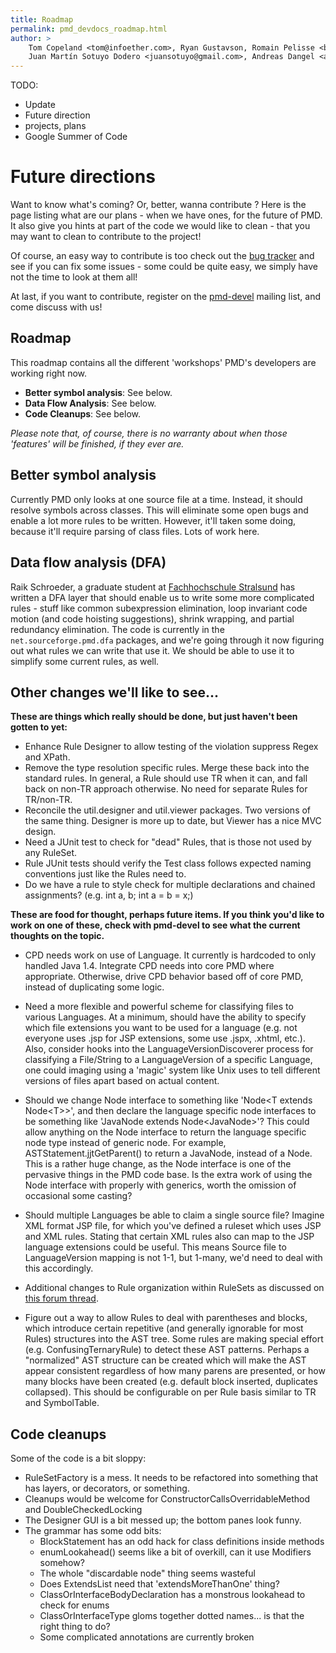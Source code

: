 ```yaml
---
title: Roadmap
permalink: pmd_devdocs_roadmap.html
author: >
    Tom Copeland <tom@infoether.com>, Ryan Gustavson, Romain Pelisse <belaran@gmail.com>,
    Juan Martín Sotuyo Dodero <juansotuyo@gmail.com>, Andreas Dangel <adangel@users.sourceforge.net>
---
```


TODO:

* Update
* Future direction
* projects, plans
* Google Summer of Code


# Future directions

Want to know what's coming? Or, better, wanna contribute ? Here is the page listing what are our plans -
when we have ones, for the future of PMD. It also give you hints at part of the code we would like to clean -
that you may want to clean to contribute to the project!

Of course, an easy way to contribute is too check out the [bug tracker](https://github.com/pmd/pmd/issues) and see if you can fix some issues -
some could be quite easy, we simply have not the time to look at them all!

At last, if you want to contribute, register on the [pmd-devel](https://sourceforge.net/projects/pmd/lists/pmd-devel) mailing list, and come discuss with us!

## Roadmap

This roadmap contains all the different 'workshops' PMD's developers are working right now.

*   **Better symbol analysis**: See below.
*   **Data Flow Analysis**: See below.
*   **Code Cleanups**: See below.

*Please note that, of course, there is no warranty about when those 'features' will be finished, if they ever are.*

## Better symbol analysis

Currently PMD only looks at one source file at a time.  Instead, it should resolve symbols across classes.
This will eliminate some open bugs and enable a lot more rules to be written. However, it'll taken some doing,
because it'll require parsing of class files. Lots of work here.

## Data flow analysis (DFA)

Raik Schroeder, a graduate student at [Fachhochschule Stralsund](http://www.fh-stralsund.de/) has written a DFA layer that should enable
us to write some more complicated rules - stuff like common subexpression elimination, loop invariant code motion
(and code hoisting suggestions), shrink wrapping, and partial redundancy elimination. The code is currently in the `net.sourceforge.pmd.dfa` packages, and we're going through it now figuring out what rules we can write
that use it.  We should be able to use it to simplify some current rules, as well.

## Other changes we'll like to see...

**These are things which really should be done, but just haven't been gotten to yet:**

*   Enhance Rule Designer to allow testing of the violation suppress Regex and XPath.
*   Remove the type resolution specific rules. Merge these back into the
    standard rules.  In general, a Rule should use TR when it can, and fall
    back on non-TR approach otherwise.  No need for separate Rules for TR/non-TR.
*   Reconcile the util.designer and util.viewer packages.  Two versions of the
    same thing.  Designer is more up to date, but Viewer has a nice MVC design.
*   Need a JUnit test to check for "dead" Rules, that is those not used by any RuleSet.
*   Rule JUnit tests should verify the Test class follows expected naming
    conventions just like the Rules need to.
*   Do we have a rule to style check for multiple declarations and chained
    assignments? (e.g. int a, b;  int a = b = x;)

<strong>These are food for thought, perhaps future items.  If you think you'd like to
work on one of these, check with pmd-devel to see what the current thoughts
on the topic.</strong>

*   CPD needs work on use of Language.  It currently is hardcoded to only
    handled Java 1.4.  Integrate CPD needs into core PMD where appropriate.
    Otherwise, drive CPD behavior based off of core PMD, instead of duplicating
    some logic.

*   Need a more flexible and powerful scheme for classifying files to various
    Languages.  At a minimum, should have the ability to specify which
    file extensions you want to be used for a language (e.g. not everyone uses
    .jsp for JSP extensions, some use .jspx, .xhtml, etc.).  Also, consider
    hooks into the LanguageVersionDiscoverer process for classifying a
    File/String to a LanguageVersion of a specific Language, one could imaging
    using a 'magic' system like Unix uses to tell different versions of files
    apart based on actual content.

*   Should we change Node interface to something like 'Node&lt;T extends Node&lt;T>>',
    and then declare the language specific node interfaces to be something like
    'JavaNode extends Node&lt;JavaNode>'?  This could allow anything on the Node
    interface to return the language specific node type instead of generic
    node.  For example, ASTStatement.jjtGetParent() to return a JavaNode,
    instead of a Node.  This is a rather huge change, as the Node interface is
    one of the pervasive things in the PMD code base.  Is the extra work of using
    the Node interface with properly with generics, worth the omission of
    occasional some casting?

*   Should multiple Languages be able to claim a single source file?  Imagine
    XML format JSP file, for which you've defined a ruleset which uses JSP and
    XML rules.  Stating that certain XML rules also can map to the JSP language
    extensions could be useful.  This means Source file to LanguageVersion
    mapping is not 1-1, but 1-many, we'd need to deal with this accordingly.

*   Additional changes to Rule organization within RuleSets as discussed on
    [this forum thread](http://sourceforge.net/p/pmd/discussion/188194/thread/b840897c).

*   Figure out a way to allow Rules to deal with parentheses and blocks, which
    introduce certain repetitive (and generally ignorable for most Rules)
    structures into the AST tree.  Some rules are making special effort
    (e.g. ConfusingTernaryRule) to detect these AST patterns.  Perhaps a
    "normalized" AST structure can be created which will make the AST appear
    consistent regardless of how many parens are presented, or how many blocks
    have been created (e.g. default block inserted, duplicates collapsed).
    This should be configurable on per Rule basis similar to TR and SymbolTable.

## Code cleanups

Some of the code is a bit sloppy:

*   RuleSetFactory is a mess.  It needs to be refactored into something that has layers, or decorators, or something.
*   Cleanups would be welcome for ConstructorCallsOverridableMethod and DoubleCheckedLocking
*   The Designer GUI is a bit messed up; the bottom panes look funny.
*   The grammar has some odd bits:
    *   BlockStatement has an odd hack for class definitions inside methods
    *   enumLookahead() seems like a bit of overkill, can it use Modifiers somehow?
    *   The whole "discardable node" thing seems wasteful
    *   Does ExtendsList need that 'extendsMoreThanOne' thing?
    *   ClassOrInterfaceBodyDeclaration has a monstrous lookahead to check for enums
    *   ClassOrInterfaceType gloms together dotted names... is that the right thing to do?
    *   Some complicated annotations are currently broken
